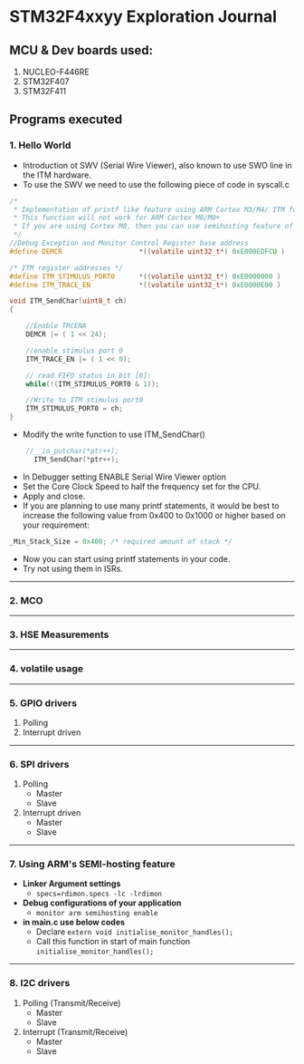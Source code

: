 # STM32F4xxyy Exploration Journal

## MCU & Dev boards used:
1. NUCLEO-F446RE
2. STM32F407
3. STM32F411

## Programs executed
### 1. Hello World
- Introduction ot SWV (Serial Wire Viewer), also known to use SWO line in the ITM hardware.
- To use the SWV we need to use the following piece of code in syscall.c
```c
/*
 * Implementation of printf like feature using ARM Cortex M3/M4/ ITM functionality
 * This function will not work for ARM Cortex M0/M0+
 * If you are using Cortex M0, then you can use semihosting feature of openOCD
 */
//Debug Exception and Monitor Control Register base address
#define DEMCR        			*((volatile uint32_t*) 0xE000EDFCU )

/* ITM register addresses */
#define ITM_STIMULUS_PORT0   	*((volatile uint32_t*) 0xE0000000 )
#define ITM_TRACE_EN          	*((volatile uint32_t*) 0xE0000E00 )

void ITM_SendChar(uint8_t ch)
{

	//Enable TRCENA
	DEMCR |= ( 1 << 24);

	//enable stimulus port 0
	ITM_TRACE_EN |= ( 1 << 0);

	// read FIFO status in bit [0]:
	while(!(ITM_STIMULUS_PORT0 & 1));

	//Write to ITM stimulus port0
	ITM_STIMULUS_PORT0 = ch;
}
```
- Modify the write function to use ITM_SendChar()
```c
    //__io_putchar(*ptr++);
	  ITM_SendChar(*ptr++);
```
- In Debugger setting ENABLE Serial Wire Viewer option
-  Set the Core Clock Speed to half the frequency set for the CPU.
- Apply and close. 
- If you are planning to use many printf statements, it would be best to increase the following value from 0x400 to 0x1000 or higher based on your requirement:
```c
_Min_Stack_Size = 0x400; /* required amount of stack */
```
- Now you can start using printf statements in your code.
- Try not using them in ISRs.
---
### 2. MCO
---
### 3. HSE Measurements
---
### 4. volatile usage
---
### 5. GPIO drivers
1. Polling
2. Interrupt driven
---
### 6. SPI drivers
1. Polling
   - Master
   - Slave 
2. Interrupt driven
   - Master
   - Slave 
---
### 7. Using ARM's SEMI-hosting feature
- __Linker Argument settings__
  - `specs=rdimon.specs -lc -lrdimon`
- __Debug configurations of your application__
  - `monitor arm semihosting enable`
- __in main.c use below codes__
  - Declare `extern void initialise_monitor_handles();`
  - Call this function in start of main function `initialise_monitor_handles();`
---
### 8. I2C drivers
1. Polling (Transmit/Receive)
   - Master
   - Slave
2. Interrupt (Transmit/Receive)
   - Master
   - Slave   
